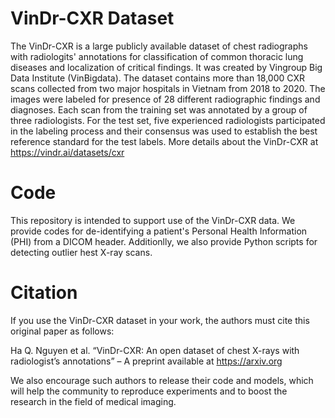 # VinDr-CXR Dataset



The VinDr-CXR is a large publicly available dataset of chest radiographs with radiologits' annotations for classification of common thoracic lung diseases and localization of critical findings. It was created by Vingroup Big Data Institute (VinBigdata). The dataset contains more than 18,000 CXR scans collected from two major hospitals in Vietnam from 2018 to 2020. The images were labeled for presence of 28 different radiographic findings and diagnoses. Each scan from the training set was annotated by a group of three radiologists. For the test set, five experienced radiologists participated in the labeling process and their consensus was used to establish the best reference standard for the test labels. More details about the VinDr-CXR at https://vindr.ai/datasets/cxr


# Code

This repository is intended to support use of the VinDr-CXR data. We provide codes for de-identifying a patient's Personal Health Information (PHI) from a DICOM header. Additionlly, we also provide Python scripts for detecting outlier hest X-ray scans.

# Citation

If you use the VinDr-CXR dataset in your work, the authors must cite this original paper as follows:

Ha Q. Nguyen et al. “VinDr-CXR: An open dataset of chest X-rays with radiologist’s annotations” – A preprint available at https://arxiv.org

We also encourage such authors to release their code and models, which will help the community to reproduce experiments and to boost the research in the field of medical imaging.


